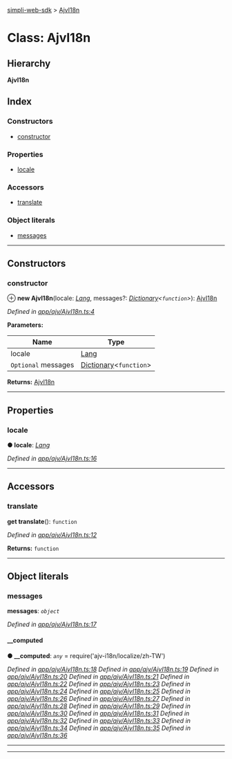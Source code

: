 [simpli-web-sdk](../README.md) > [AjvI18n](../classes/ajvi18n.md)

# Class: AjvI18n

## Hierarchy

**AjvI18n**

## Index

### Constructors

* [constructor](ajvi18n.md#constructor)

### Properties

* [locale](ajvi18n.md#locale)

### Accessors

* [translate](ajvi18n.md#translate)

### Object literals

* [messages](ajvi18n.md#messages)

---

## Constructors

<a id="constructor"></a>

###  constructor

⊕ **new AjvI18n**(locale: *[Lang](../enums/lang.md)*, messages?: *[Dictionary](../interfaces/dictionary.md)<`function`>*): [AjvI18n](ajvi18n.md)

*Defined in [app/ajv/AjvI18n.ts:4](https://github.com/simplitech/simpli-web-sdk/blob/4ed922b/src/app/ajv/AjvI18n.ts#L4)*

**Parameters:**

| Name | Type |
| ------ | ------ |
| locale | [Lang](../enums/lang.md) |
| `Optional` messages | [Dictionary](../interfaces/dictionary.md)<`function`> |

**Returns:** [AjvI18n](ajvi18n.md)

___

## Properties

<a id="locale"></a>

###  locale

**● locale**: *[Lang](../enums/lang.md)*

*Defined in [app/ajv/AjvI18n.ts:16](https://github.com/simplitech/simpli-web-sdk/blob/4ed922b/src/app/ajv/AjvI18n.ts#L16)*

___

## Accessors

<a id="translate"></a>

###  translate

**get translate**(): `function`

*Defined in [app/ajv/AjvI18n.ts:12](https://github.com/simplitech/simpli-web-sdk/blob/4ed922b/src/app/ajv/AjvI18n.ts#L12)*

**Returns:** `function`

___

## Object literals

<a id="messages"></a>

###  messages

**messages**: *`object`*

*Defined in [app/ajv/AjvI18n.ts:17](https://github.com/simplitech/simpli-web-sdk/blob/4ed922b/src/app/ajv/AjvI18n.ts#L17)*

<a id="messages.__computed"></a>

####  __computed

**● __computed**: *`any`* =  require('ajv-i18n/localize/zh-TW')

*Defined in [app/ajv/AjvI18n.ts:18](https://github.com/simplitech/simpli-web-sdk/blob/4ed922b/src/app/ajv/AjvI18n.ts#L18)*
*Defined in [app/ajv/AjvI18n.ts:19](https://github.com/simplitech/simpli-web-sdk/blob/4ed922b/src/app/ajv/AjvI18n.ts#L19)*
*Defined in [app/ajv/AjvI18n.ts:20](https://github.com/simplitech/simpli-web-sdk/blob/4ed922b/src/app/ajv/AjvI18n.ts#L20)*
*Defined in [app/ajv/AjvI18n.ts:21](https://github.com/simplitech/simpli-web-sdk/blob/4ed922b/src/app/ajv/AjvI18n.ts#L21)*
*Defined in [app/ajv/AjvI18n.ts:22](https://github.com/simplitech/simpli-web-sdk/blob/4ed922b/src/app/ajv/AjvI18n.ts#L22)*
*Defined in [app/ajv/AjvI18n.ts:23](https://github.com/simplitech/simpli-web-sdk/blob/4ed922b/src/app/ajv/AjvI18n.ts#L23)*
*Defined in [app/ajv/AjvI18n.ts:24](https://github.com/simplitech/simpli-web-sdk/blob/4ed922b/src/app/ajv/AjvI18n.ts#L24)*
*Defined in [app/ajv/AjvI18n.ts:25](https://github.com/simplitech/simpli-web-sdk/blob/4ed922b/src/app/ajv/AjvI18n.ts#L25)*
*Defined in [app/ajv/AjvI18n.ts:26](https://github.com/simplitech/simpli-web-sdk/blob/4ed922b/src/app/ajv/AjvI18n.ts#L26)*
*Defined in [app/ajv/AjvI18n.ts:27](https://github.com/simplitech/simpli-web-sdk/blob/4ed922b/src/app/ajv/AjvI18n.ts#L27)*
*Defined in [app/ajv/AjvI18n.ts:28](https://github.com/simplitech/simpli-web-sdk/blob/4ed922b/src/app/ajv/AjvI18n.ts#L28)*
*Defined in [app/ajv/AjvI18n.ts:29](https://github.com/simplitech/simpli-web-sdk/blob/4ed922b/src/app/ajv/AjvI18n.ts#L29)*
*Defined in [app/ajv/AjvI18n.ts:30](https://github.com/simplitech/simpli-web-sdk/blob/4ed922b/src/app/ajv/AjvI18n.ts#L30)*
*Defined in [app/ajv/AjvI18n.ts:31](https://github.com/simplitech/simpli-web-sdk/blob/4ed922b/src/app/ajv/AjvI18n.ts#L31)*
*Defined in [app/ajv/AjvI18n.ts:32](https://github.com/simplitech/simpli-web-sdk/blob/4ed922b/src/app/ajv/AjvI18n.ts#L32)*
*Defined in [app/ajv/AjvI18n.ts:33](https://github.com/simplitech/simpli-web-sdk/blob/4ed922b/src/app/ajv/AjvI18n.ts#L33)*
*Defined in [app/ajv/AjvI18n.ts:34](https://github.com/simplitech/simpli-web-sdk/blob/4ed922b/src/app/ajv/AjvI18n.ts#L34)*
*Defined in [app/ajv/AjvI18n.ts:35](https://github.com/simplitech/simpli-web-sdk/blob/4ed922b/src/app/ajv/AjvI18n.ts#L35)*
*Defined in [app/ajv/AjvI18n.ts:36](https://github.com/simplitech/simpli-web-sdk/blob/4ed922b/src/app/ajv/AjvI18n.ts#L36)*

___

___

